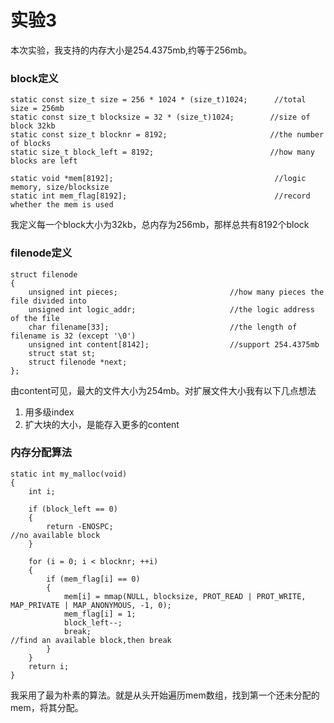 # 实验3

本次实验，我支持的内存大小是254.4375mb,约等于256mb。

### block定义

```
static const size_t size = 256 * 1024 * (size_t)1024;      //total size = 256mb
static const size_t blocksize = 32 * (size_t)1024;        //size of block 32kb
static const size_t blocknr = 8192;                       //the number of blocks
static size_t block_left = 8192;                          //how many blocks are left

static void *mem[8192];                                    //logic memory, size/blocksize
static int mem_flag[8192];                                 //record whether the mem is used   
```

我定义每一个block大小为32kb，总内存为256mb，那样总共有8192个block

### filenode定义

```
struct filenode                         
{
    unsigned int pieces;                         //how many pieces the file divided into
    unsigned int logic_addr;                     //the logic address of the file
    char filename[33];                           //the length of filename is 32 (except '\0')
    unsigned int content[8142];                  //support 254.4375mb
    struct stat st;
    struct filenode *next;
};
```

由content可见，最大的文件大小为254mb。对扩展文件大小我有以下几点想法

1. 用多级index
2. 扩大块的大小，是能存入更多的content

### 内存分配算法

```
static int my_malloc(void)
{
    int i;

    if (block_left == 0)
    {
    	return -ENOSPC;                                                  //no available block 
    }

    for (i = 0; i < blocknr; ++i)
    {
    	if (mem_flag[i] == 0)
    	{
            mem[i] = mmap(NULL, blocksize, PROT_READ | PROT_WRITE, MAP_PRIVATE | MAP_ANONYMOUS, -1, 0);
            mem_flag[i] = 1;
            block_left--;
            break;                                               //find an available block,then break
    	}
    }
    return i;
}
```

我采用了最为朴素的算法。就是从头开始遍历mem数组，找到第一个还未分配的mem，将其分配。
